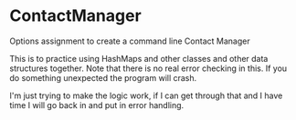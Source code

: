 # ContactManager
Options assignment to create a command line Contact Manager

This is to practice using HashMaps and other classes and other data structures together.
Note that there is no real error checking in this. If you do something unexpected the program will crash. 

I'm just trying to make the logic work, if I can get through that and I have time I will go back in and put in error handling. 
